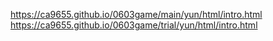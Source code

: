 https://ca9655.github.io/0603game/main/yun/html/intro.html
https://ca9655.github.io/0603game/trial/yun/html/intro.html
